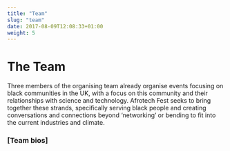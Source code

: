 ```yaml
---
title: "Team"
slug: "team"
date: 2017-08-09T12:08:33+01:00
weight: 5
---
```


# The Team

Three members of the organising team already organise events focusing on black communities in the UK, with a focus on this community and their relationships with science and technology. Afrotech Fest seeks to bring together these strands, specifically serving black people and creating conversations and connections beyond ‘networking’ or bending to fit into the current industries and climate.

<h3>[Team bios]</h3>
